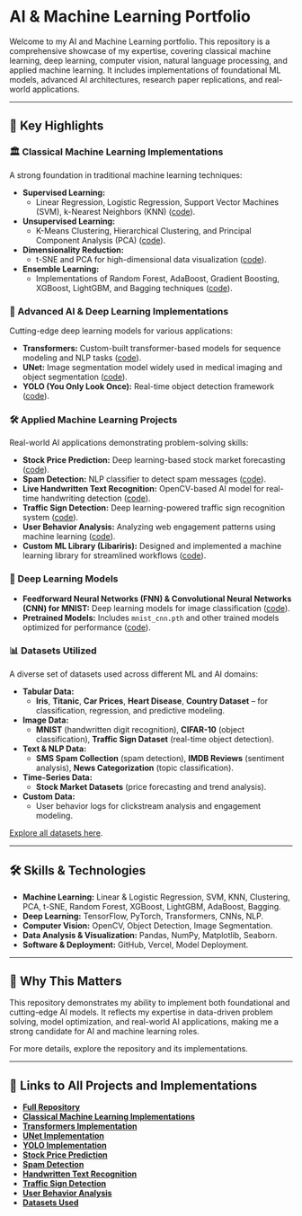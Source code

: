 # AI & Machine Learning Portfolio

Welcome to my AI and Machine Learning portfolio. This repository is a comprehensive showcase of my expertise, covering classical machine learning, deep learning, computer vision, natural language processing, and applied machine learning. It includes implementations of foundational ML models, advanced AI architectures, research paper replications, and real-world applications.

---

## 🔹 Key Highlights

### 🏛 Classical Machine Learning Implementations
A strong foundation in traditional machine learning techniques:
- **Supervised Learning:**
  - Linear Regression, Logistic Regression, Support Vector Machines (SVM), k-Nearest Neighbors (KNN) ([code](https://github.com/Epicguest97/AI/tree/main/Implementation/Classical_algos)).
- **Unsupervised Learning:**
  - K-Means Clustering, Hierarchical Clustering, and Principal Component Analysis (PCA) ([code](https://github.com/Epicguest97/AI/tree/main/Implementation/Classical_algos)).
- **Dimensionality Reduction:**
  - t-SNE and PCA for high-dimensional data visualization ([code](https://github.com/Epicguest97/AI/tree/main/Implementation/Classical_algos/dimensionality%20reduction)).
- **Ensemble Learning:**
  - Implementations of Random Forest, AdaBoost, Gradient Boosting, XGBoost, LightGBM, and Bagging techniques ([code](https://github.com/Epicguest97/AI/tree/main/Implementation/Ensemble%20models)).

### 🚀 Advanced AI & Deep Learning Implementations
Cutting-edge deep learning models for various applications:
- **Transformers:** Custom-built transformer-based models for sequence modeling and NLP tasks ([code](lhttps://github.com/Epicguest97/AI/blob/main/Paper_implementation/10_transformers-from-scratch.ipynb)).
- **UNet:** Image segmentation model widely used in medical imaging and object segmentation ([code](https://github.com/Epicguest97/AI/blob/main/Paper_implementation/UNet%20In%20Action.ipynb)).
- **YOLO (You Only Look Once):** Real-time object detection framework ([code](https://github.com/Epicguest97/AI/blob/main/Paper_implementation/YOLO.ipynb)).

### 🛠 Applied Machine Learning Projects
Real-world AI applications demonstrating problem-solving skills:
- **Stock Price Prediction:** Deep learning-based stock market forecasting ([code](https://github.com/Epicguest97/AI/tree/main/Projects/Stock_price_predict)).
- **Spam Detection:** NLP classifier to detect spam messages ([code](https://github.com/Epicguest97/AI/tree/main/Projects/Spam_detection)).
- **Live Handwritten Text Recognition:** OpenCV-based AI model for real-time handwriting detection ([code](https://github.com/Epicguest97/AI/tree/main/Projects/live-handwritten)).
- **Traffic Sign Detection:** Deep learning-powered traffic sign recognition system ([code](https://github.com/Epicguest97/AI/tree/main/Projects/traffic_sign_detction)).
- **User Behavior Analysis:** Analyzing web engagement patterns using machine learning ([code](https://github.com/Epicguest97/AI/tree/main/Projects/undertanding_user_behaviour)).
- **Custom ML Library (Libariris):** Designed and implemented a machine learning library for streamlined workflows ([code](link_here)).

### 🧠 Deep Learning Models
- **Feedforward Neural Networks (FNN) & Convolutional Neural Networks (CNN) for MNIST:** Deep learning models for image classification ([code](https://github.com/Epicguest97/AI/blob/main/Implementation/Neural_networks/fnn.ipynb)).
- **Pretrained Models:** Includes `mnist_cnn.pth` and other trained models optimized for performance ([code](https://github.com/Epicguest97/AI/blob/main/Implementation/Neural_networks/MNIST/notebook1.ipynb)).

### 📊 Datasets Utilized
A diverse set of datasets used across different ML and AI domains:
- **Tabular Data:**
  - **Iris**, **Titanic**, **Car Prices**, **Heart Disease**, **Country Dataset** – for classification, regression, and predictive modeling.
- **Image Data:**
  - **MNIST** (handwritten digit recognition), **CIFAR-10** (object classification), **Traffic Sign Dataset** (real-time object detection).
- **Text & NLP Data:**
  - **SMS Spam Collection** (spam detection), **IMDB Reviews** (sentiment analysis), **News Categorization** (topic classification).
- **Time-Series Data:**
  - **Stock Market Datasets** (price forecasting and trend analysis).
- **Custom Data:**
  - User behavior logs for clickstream analysis and engagement modeling.

[Explore all datasets here](https://github.com/Epicguest97/AI/tree/main/Datasets).

---

## 🛠 Skills & Technologies
- **Machine Learning:** Linear & Logistic Regression, SVM, KNN, Clustering, PCA, t-SNE, Random Forest, XGBoost, LightGBM, AdaBoost, Bagging.
- **Deep Learning:** TensorFlow, PyTorch, Transformers, CNNs, NLP.
- **Computer Vision:** OpenCV, Object Detection, Image Segmentation.
- **Data Analysis & Visualization:** Pandas, NumPy, Matplotlib, Seaborn.
- **Software & Deployment:** GitHub, Vercel, Model Deployment.

---

## 🎯 Why This Matters
This repository demonstrates my ability to implement both foundational and cutting-edge AI models. It reflects my expertise in data-driven problem solving, model optimization, and real-world AI applications, making me a strong candidate for AI and machine learning roles.

For more details, explore the repository and its implementations.

---

## 🔗 Links to All Projects and Implementations
- **[Full Repository](https://github.com/Epicguest97/AI)**
- **[Classical Machine Learning Implementations](https://github.com/Epicguest97/AI/tree/main/Implementation/Classical_algos)**
- **[Transformers Implementation](https://github.com/Epicguest97/AI/blob/main/Paper_implementation/10_transformers-from-scratch.ipynb)**
- **[UNet Implementation](https://github.com/Epicguest97/AI/blob/main/Paper_implementation/UNet%20In%20Action.ipynb)**
- **[YOLO Implementation](https://github.com/Epicguest97/AI/blob/main/Paper_implementation/YOLO.ipynb)**
- **[Stock Price Prediction](https://github.com/Epicguest97/AI/tree/main/Projects/Stock_price_predict)**
- **[Spam Detection](https://github.com/Epicguest97/AI/tree/main/Projects/Spam_detection)**
- **[Handwritten Text Recognition](https://github.com/Epicguest97/AI/tree/main/Projects/live-handwritten)**
- **[Traffic Sign Detection](https://github.com/Epicguest97/AI/tree/main/Projects/traffic_sign_detction)**
- **[User Behavior Analysis](https://github.com/Epicguest97/AI/tree/main/Projects/undertanding_user_behaviour)**
- **[Datasets Used](https://github.com/Epicguest97/AI/tree/main/Datasets)**

